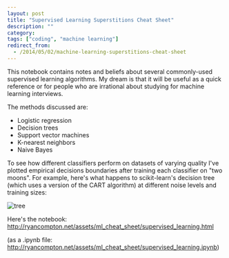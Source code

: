 ```yaml
---
layout: post
title: "Supervised Learning Superstitions Cheat Sheet"
description: ""
category:
tags: ["coding", "machine learning"]
redirect_from:
  - /2014/05/02/machine-learning-superstitions-cheat-sheet
---
```



This notebook contains notes and beliefs about several commonly-used supervised learning algorithms. My dream is that it will be useful as a quick reference or for people who are irrational about studying for machine learning interviews.

The methods discussed are:

+ Logistic regression
+ Decision trees
+ Support vector machines
+ K-nearest neighbors
+ Naive Bayes

To see how different classifiers perform on datasets of varying quality I've plotted empirical decisions boundaries after training each classifier on "two moons". For example, here's what happens to scikit-learn's decision tree (which uses a version of the CART algorithm) at different noise levels and training sizes:

![tree]({{site.url}}/assets/ml_cheat_sheet/tree.png)

Here's the notebook:
<http://ryancompton.net/assets/ml_cheat_sheet/supervised_learning.html>

(as a .ipynb file: <http://ryancompton.net/assets/ml_cheat_sheet/supervised_learning.ipynb>)

